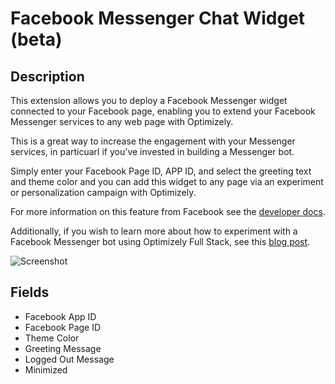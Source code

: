 # Facebook Messenger Chat Widget (beta)

## Description

This extension allows you to deploy a Facebook Messenger widget connected to your Facebook page, enabling you to extend your Facebook Messenger services to any web page with Optimizely.

This is a great way to increase the engagement with your Messenger services, in particuarl if you've invested in building a Messenger bot.

Simply enter your Facebook Page ID, APP ID, and select the greeting text and theme color and you can add this widget to any page via an experiment or personalization campaign with Optimizely.

For more information on this feature from Facebook see the [developer docs](https://developers.facebook.com/docs/messenger-platform/discovery/customer-chat-plugin).

Additionally, if you wish to learn more about how to experiment with a Facebook Messenger bot using Optimizely Full Stack, see this [blog post](https://blog.optimizely.com/2017/10/03/build-messenger-bot-node/).


![Screenshot](https://github.com/optimizely/addons-library/blob/master/Extensions/Editor%20Extensions/Facebook%20Messenger%20Widget%20-%20beta/screenshot.png)

## Fields

* Facebook App ID
* Facebook Page ID
* Theme Color
* Greeting Message
* Logged Out Message
* Minimized
